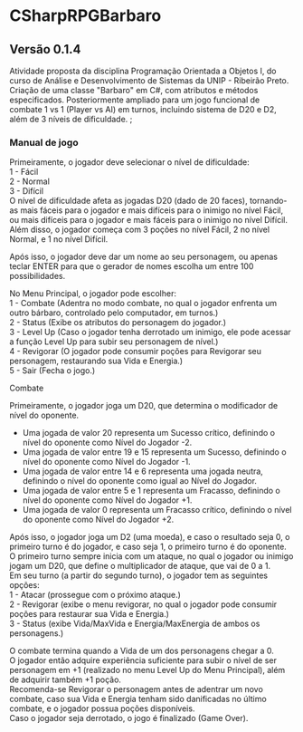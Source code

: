 # CSharpRPGBarbaro
## Versão 0.1.4
Atividade proposta da disciplina Programação Orientada a Objetos I, do curso de Análise e Desenvolvimento de Sistemas da UNIP - Ribeirão Preto.
Criação de uma classe "Barbaro" em C#, com atributos e métodos especificados.
Posteriormente ampliado para um jogo funcional de combate 1 vs 1 (Player vs AI) em turnos, incluindo sistema de D20 e D2, além de 3 níveis de dificuldade.
;
### Manual de jogo
Primeiramente, o jogador deve selecionar o nível de dificuldade:  
1 - Fácil  
2 - Normal  
3 - Difícil  
O nível de dificuldade afeta as jogadas D20 (dado de 20 faces), tornando-as mais fáceis para o jogador e mais difíceis para o inimigo no nível Fácil, ou mais difíceis para o jogador e mais fáceis para o inimigo no nível Difícil.  
Além disso, o jogador começa com 3 poções no nível Fácil, 2 no nível Normal, e 1 no nível Difícil.  
  
Após isso, o jogador deve dar um nome ao seu personagem, ou apenas teclar ENTER para que o gerador de nomes escolha um entre 100 possibilidades.  
  
No Menu Principal, o jogador pode escolher:  
1 - Combate (Adentra no modo combate, no qual o jogador enfrenta um outro bárbaro, controlado pelo computador, em turnos.)  
2 - Status (Exibe os atributos do personagem do jogador.)  
3 - Level Up (Caso o jogador tenha derrotado um inimigo, ele pode acessar a função Level Up para subir seu personagem de nível.)  
4 - Revigorar (O jogador pode consumir poções para Revigorar seu personagem, restaurando sua Vida e Energia.)  
5 - Sair (Fecha o jogo.)  
  
Combate  
  
Primeiramente, o jogador joga um D20, que determina o modificador de nível do oponente.  
- Uma jogada de valor 20 representa um Sucesso crítico, definindo o nível do oponente como Nível do Jogador -2.  
- Uma jogada de valor entre 19 e 15 representa um Sucesso, definindo o nível do oponente como Nível do Jogador -1.  
- Uma jogada de valor entre 14 e 6 representa uma jogada neutra, definindo o nível do oponente como igual ao Nível do Jogador.  
- Uma jogada de valor entre 5 e 1 representa um Fracasso, definindo o nível do oponente como Nível do Jogador +1.  
- Uma jogada de valor 0 representa um Fracasso crítico, definindo o nível do oponente como Nível do Jogador +2.  
  
Após isso, o jogador joga um D2 (uma moeda), e caso o resultado seja 0, o primeiro turno é do jogador, e caso seja 1, o primeiro turno é do oponente.  
O primeiro turno sempre inicia com um ataque, no qual o jogador ou inimigo jogam um D20, que define o multiplicador de ataque, que vai de 0 a 1.  
Em seu turno (a partir do segundo turno), o jogador tem as seguintes opções:  
1 - Atacar (prossegue com o próximo ataque.)  
2 - Revigorar (exibe o menu revigorar, no qual o jogador pode consumir poções para restaurar sua Vida e Energia.)  
3 - Status (exibe Vida/MaxVida e Energia/MaxEnergia de ambos os personagens.)  
  
O combate termina quando a Vida de um dos personagens chegar a 0.  
O jogador então adquire experiência suficiente para subir o nível de ser personagem em +1 (realizado no menu Level Up do Menu Principal), além de adquirir também +1 poção.  
Recomenda-se Revigorar o personagem antes de adentrar um novo combate, caso sua Vida e Energia tenham sido danificadas no último combate, e o jogador possua poções disponíveis.  
Caso o jogador seja derrotado, o jogo é finalizado (Game Over).  
